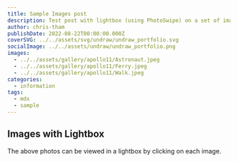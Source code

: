 ```yaml
---
title: Sample Images post
description: Test post with lightbox (using PhotoSwipe) on a set of images
author: chris-tham
publishDate: 2022-08-22T00:00:00.000Z
coverSVG: ../../assets/svg/undraw/undraw_portfolio.svg
socialImage: ../../assets/undraw/undraw_portfolio.png
images:
  - ../../assets/gallery/apollo11/Astronaut.jpeg
  - ../../assets/gallery/apollo11/Ferry.jpeg
  - ../../assets/gallery/apollo11/Walk.jpeg
categories:
  - information
tags:
  - mdx
  - sample
---
```


## Images with Lightbox

The above photos can be viewed in a lightbox by clicking on each image.
